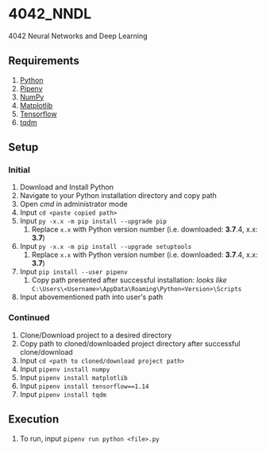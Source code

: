 # 4042_NNDL

4042 Neural Networks and Deep Learning

## Requirements

1. [Python](https://www.python.org/)
2. [Pipenv](https://github.com/pypa/pipenv)
3. [NumPy](https://numpy.org/)
4. [Matplotlib](https://matplotlib.org/)
5. [Tensorflow](https://www.tensorflow.org/)
6. [tqdm](https://tqdm.github.io/)

## Setup

### Initial

1. Download and Install Python
2. Navigate to your Python installation directory and copy path
3. Open _cmd_ in administrator mode
4. Input `cd <paste copied path>`
5. Input `py -x.x -m pip install --upgrade pip`
   1. Replace `x.x` with Python version number (i.e. downloaded: **3.7**.4, x.x: **3.7**)
6. Input `py -x.x -m pip install --upgrade setuptools`
   1. Replace `x.x` with Python version number (i.e. downloaded: **3.7**.4, x.x: **3.7**)
7. Input `pip install --user pipenv`
   1. Copy path presented after successful installation: _looks like_ `C:\Users\<Username>\AppData\Roaming\Python<Version>\Scripts`
8. Input abovementioned path into user's path

### Continued

1. Clone/Download project to a desired directory
2. Copy path to cloned/downloaded project directory after successful clone/download
3. Input `cd <path to cloned/download project path>`
4. Input `pipenv install numpy`
5. Input `pipenv install matplotlib`
6. Input `pipenv install tensorflow==1.14`
7. Input `pipenv install tqdm`

## Execution

1. To run, input `pipenv run python <file>.py`

